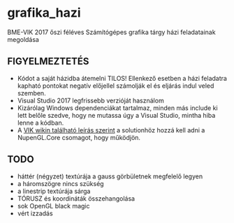 # grafika_hazi
BME-VIK 2017 őszi féléves Számítógépes grafika tárgy házi feladatainak megoldása

## FIGYELMEZTETÉS
* Kódot a saját házidba átemelni TILOS! Ellenkező esetben a házi feladatra kapható pontokat negatív előjellel számolják el és eljárás indul veled szemben.
* Visual Studio 2017 legfrissebb verzióját használom
* Kizárólag Windows dependenciákat tartalmaz, minden más include ki lett belőle szedve, hogy ne mutassa úgy a Visual Studio, mintha hiba lenne a kódban.
* A [VIK wikin található leírás szerint](https://vik.wiki/Számítógépes_grafika:_OpenGL_%2B_GLUT_%2B_fejlesztőkörnyezetek#Visual_Studio_2015) a solutionhöz hozzá kell adni a NupenGL.Core csomagot, hogy működjön.

## TODO
* háttér (négyzet) textúrája a gauss görbületnek megfelelő legyen
* a háromszögre nincs szükség
* a linestrip textúrája sárga
* TÓRUSZ és koordináták összehangolása
* sok OpenGL black magic
* vért izzadás
